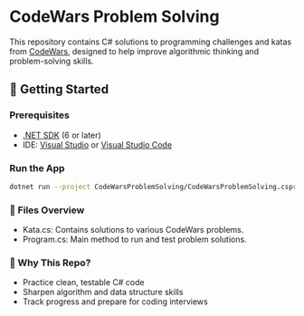 # CodeWars Problem Solving

This repository contains C# solutions to programming challenges and katas from [CodeWars](https://www.codewars.com/), designed to help improve algorithmic thinking and problem-solving skills.


## 🚀 Getting Started

### Prerequisites

- [.NET SDK](https://dotnet.microsoft.com/en-us/download) (6 or later)
- IDE: [Visual Studio](https://visualstudio.microsoft.com/) or [Visual Studio Code](https://code.visualstudio.com/)

### Run the App

```bash
dotnet run --project CodeWarsProblemSolving/CodeWarsProblemSolving.csproj
```
### 📘 Files Overview
- Kata.cs: Contains solutions to various CodeWars problems.
- Program.cs: Main method to run and test problem solutions.

### 🧠 Why This Repo?

- Practice clean, testable C# code
- Sharpen algorithm and data structure skills
- Track progress and prepare for coding interviews
